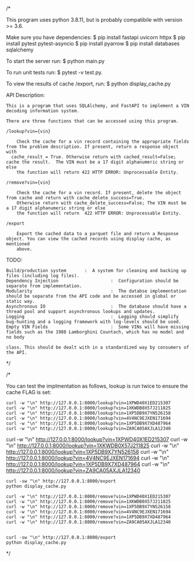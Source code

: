 /*

This program uses python 3.8.11, but is probably compatibile with version >= 3.6. 

Make sure you have dependencies:
$ pip install fastapi uvicorn httpx
$ pip install pytest pytest-asyncio
$ pip install pyarrow 
$ pip install databases sqlalchemy

To start the server run: 
$ python main.py

To run unit tests run:
$ pytest -v test.py.

To view the results of cache /export, run:
$ python display_cache.py 


API Description:

	This is a program that uses SQLAlchemy, and FastAPI to implement a VIN decoding information system.
	
	There are three functions that can be accessed using this program.
	
	/lookup?vin={vin}
	
		Check the cache for a vin record containing the appropriate fields from the problem description. If present, return a response object with 
	  cache_result = True. Otherwise return with cached_result=False; cache the result.  The VIN must be a 17 digit alphanumeric string or else
		the function will return 422 HTTP ERROR: Unprocessable Entity. 
	
	/remove?vin={vin}
		
		Check the cache for a vin record. If present, delete the object from cache and return with cache_delete_success=True. 
		Otherwise return with cache_delete_success=False; The VIN must be a 17 digit alphanumeric string or else
		the function will return  422 HTTP ERROR: Unprocessable Entity.
	
	/export
		
		Export the cached data to a parquet file and return a Response object. You can view the cached records using display cache, as mentioned 
		above.

TODO:

	Build/production system       :  A system for cleaning and backing up files (including log files).
	Dependency Injection					:  Configuration should be separate from implementation.
	Modularity          					:  The databse implementation should be separate from the API code and be accessed in global or static way.
	Asynchronous IO     					:  The database should have a thread pool and support asynchronous lookups and updates.
	Logging             					:  Logging should simplify bug-hunting and a logging framework with log-levels should be used. 
	Empty VIN Fields    					:  Some VINs will have missing fields such as the 1988 Lamborghini Countach, which has no model and no body 
																	 class. This should be dealt with in a standardized way by consumers of the API.

*/


/*

You can test the implmentation as follows, lookup is run twice to ensure the cache FLAG is set:
    
	curl -w "\n" http://127.0.0.1:8000/lookup?vin=1XPWD40X1ED215307
	curl -w "\n" http://127.0.0.1:8000/lookup?vin=1XKWDB0X57J211825
	curl -w "\n" http://127.0.0.1:8000/lookup?vin=1XP5DB9X7YN526158
	curl -w "\n" http://127.0.0.1:8000/lookup?vin=4V4NC9EJXEN171694
	curl -w "\n" http://127.0.0.1:8000/lookup?vin=1XP5DB9X7XD487964
	curl -w "\n" http://127.0.0.1:8000/lookup?vin=ZA9CA05AXJLA12340

  curl -w "\n" http://127.0.0.1:8000/lookup?vin=1XPWD40X1ED215307
  curl -w "\n" http://127.0.0.1:8000/lookup?vin=1XKWDB0X57J211825
  curl -w "\n" http://127.0.0.1:8000/lookup?vin=1XP5DB9X7YN526158
  curl -w "\n" http://127.0.0.1:8000/lookup?vin=4V4NC9EJXEN171694
  curl -w "\n" http://127.0.0.1:8000/lookup?vin=1XP5DB9X7XD487964
  curl -w "\n" http://127.0.0.1:8000/lookup?vin=ZA9CA05AXJLA12340	
	
	curl -sw "\n" http://127.0.0.1:8000/export
	python display_cache.py
	
	curl -w "\n" http://127.0.0.1:8000/remove?vin=1XPWD40X1ED215307
	curl -w "\n" http://127.0.0.1:8000/remove?vin=1XKWDB0X57J211825
	curl -w "\n" http://127.0.0.1:8000/remove?vin=1XP5DB9X7YN526158
	curl -w "\n" http://127.0.0.1:8000/remove?vin=4V4NC9EJXEN171694
	curl -w "\n" http://127.0.0.1:8000/remove?vin=1XP5DB9X7XD487964
	curl -w "\n" http://127.0.0.1:8000/remove?vin=ZA9CA05AXJLA12340


	curl -sw "\n" http://127.0.0.1:8000/export
	python display_cache.py


*/
